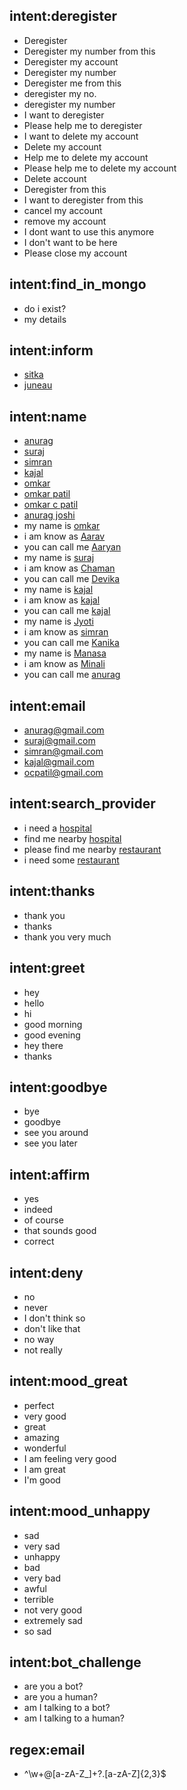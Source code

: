 
## intent:deregister

- Deregister
- Deregister my number from this
- Deregister my account
- Deregister my number
- Deregister me from this
- deregister my no.
- deregister my number
- I want to deregister
- Please help me to deregister
- I want to delete my account
- Delete my account
- Help me to delete my account
- Please help me to delete my account
- Delete account
- Deregister from this
- I want to deregister from this
- cancel my account
- remove my account
- I dont want to use this anymore
- I don't want to be here
- Please close my account


## intent:find_in_mongo
- do i exist?
- my details

## intent:inform
 - [sitka](location)
 - [juneau](location)
 
 
## intent:name
 - [anurag](name)
 - [suraj](name)
 - [simran](name)
 - [kajal](name)
 - [omkar](name)
 - [omkar patil](name)
 - [omkar c patil](name)
 - [anurag joshi](name)
 - my name is [omkar](name)
 - i am know as [Aarav](name)
 - you can call me [Aaryan](name)
 - my name is [suraj](name)
 - i am know as [Chaman](name)
 - you can call me [Devika](name)
 - my name is [kajal](name)
 - i am know as [kajal](name)
 - you can call me [kajal](name)
 - my name is [Jyoti](name)
 - i am know as [simran](name)
 - you can call me [Kanika](name)
 - my name is [Manasa](name)
 - i am know as [Minali](name)
 - you can call me [anurag](name)
 
 
## intent:email
 - [anurag@gmail.com](email)
 - [suraj@gmail.com](email)
 - [simran@gmail.com](email)
 - [kajal@gmail.com](email)
 - [ocpatil@gmail.com](email)

## intent:search_provider
 - i need a [hospital](facility_type)
 - find me nearby [hospital](facility_type)
 - please find me nearby [restaurant](facility_type)
 - i need some [restaurant](facility_type)
 
## intent:thanks
 - thank you
 - thanks
 - thank you very much

## intent:greet
- hey
- hello
- hi
- good morning
- good evening
- hey there
- thanks

## intent:goodbye
- bye
- goodbye 
- see you around
- see you later

## intent:affirm
- yes
- indeed
- of course
- that sounds good
- correct

## intent:deny
- no
- never
- I don't think so
- don't like that
- no way
- not really

## intent:mood_great
- perfect
- very good
- great
- amazing
- wonderful
- I am feeling very good
- I am great
- I'm good

## intent:mood_unhappy
- sad
- very sad
- unhappy
- bad
- very bad
- awful
- terrible
- not very good
- extremely sad
- so sad

## intent:bot_challenge
- are you a bot?
- are you a human?
- am I talking to a bot?
- am I talking to a human?

## regex:email
- ^\w+@[a-zA-Z_]+?\.[a-zA-Z]{2,3}$